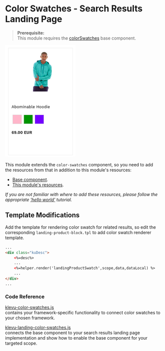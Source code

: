# Color Swatches - Search Results Landing Page

> **Prerequisite:**  
> This module requires the [colorSwatches](/components/color-swatches) base component.  

![Search-landing color swatches](/modules/color-swatches/images/image001.png)

This module extends the `color-swatches` component, so you need to
add the resources from that in addition to this module's resources:

- [Base component](/components/color-swatches/resources).
- [This module's resources](/modules/color-swatches/landing/resources).

_If you are not familiar with where to add these resources,
please follow the appropriate ['hello world'](/getting-started/1-hello-world) tutorial._

## Template Modifications

Add the template for rendering color swatch for related results,
so edit the corresponding `landing-product-block.tpl` to add color swatch renderer template.

```html
...
<div class="kuDesc">
    <%=desc%>
    ...
    <%=helper.render('landingProductSwatch',scope,data,dataLocal) %>
    ...
</div>
...
```

### Code Reference

[klevu-color-swatches.js](/components/color-swatches/resources/assets/js/klevu-color-swatches.js)  
contains your framework-specific functionality to connect color swatches to your chosen framework.  

[klevu-landing-color-swatches.js](/modules/color-swatches/landing/resources/assets/js/klevu-landing-color-swatches.js)  
connects the base component to your search results landing page implementation
and show how to enable the base component for your targeted scope. 